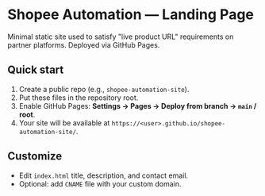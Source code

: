 # Shopee Automation — Landing Page

Minimal static site used to satisfy "live product URL" requirements on partner platforms.
Deployed via GitHub Pages.

## Quick start
1. Create a public repo (e.g., `shopee-automation-site`).
2. Put these files in the repository root.
3. Enable GitHub Pages: **Settings → Pages → Deploy from branch → `main` / root**.
4. Your site will be available at `https://<user>.github.io/shopee-automation-site/`.

## Customize
- Edit `index.html` title, description, and contact email.
- Optional: add `CNAME` file with your custom domain.
